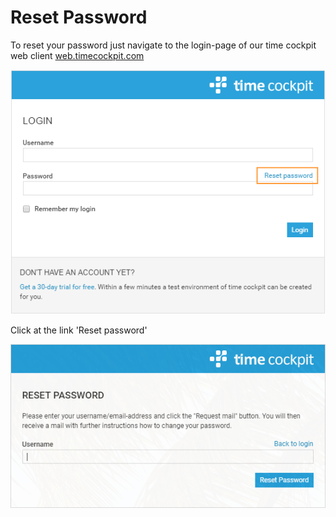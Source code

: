 # Reset Password

To reset your password just navigate to the login-page of our time cockpit web client [web.timecockpit.com](https://web.timecockpit.com/)

![Login Page](images/reset-password-1.png "Login Page")

Click at the link 'Reset password'

![Reset Password](images/reset-password-2.png "Reset Password")
